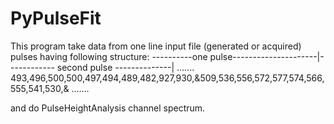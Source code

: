 # PyPulseFit
This program take data from one line input file (generated or acquired) pulses having following structure:
----------one pulse---------------------|------------ second pulse --------------| .......
493,496,500,500,497,494,489,482,927,930,&509,536,556,572,577,574,566,555,541,530,& .......

and do PulseHeightAnalysis channel spectrum.
